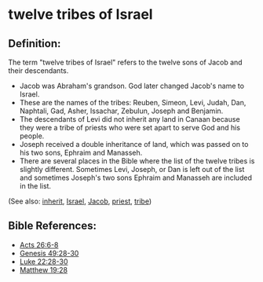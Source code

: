 # twelve tribes of Israel #

## Definition: ##

The term "twelve tribes of Israel" refers to the twelve sons of Jacob and their descendants.

* Jacob was Abraham's grandson. God later changed Jacob's name to Israel.
* These are the names of the tribes: Reuben, Simeon, Levi, Judah, Dan, Naphtali, Gad, Asher, Issachar, Zebulun, Joseph and Benjamin.
* The descendants of Levi did not inherit any land in Canaan because they were a tribe of priests who were set apart to serve God and his people.
* Joseph received a double inheritance of land, which was passed on to his two sons, Ephraim and Manasseh.
*  There are several places in the Bible where the list of the twelve tribes is slightly different. Sometimes Levi, Joseph, or Dan is left out of the list and sometimes Joseph's two sons Ephraim and Manasseh are included in the list.

(See also: [inherit](../kt/inherit.md), [Israel](../other/israel.md), [Jacob](../other/jacob.md), [priest](../kt/priest.md), [tribe](../other/tribe.md)) 

## Bible References: ##

* [Acts 26:6-8](en/tn/act/help/26/06)
* [Genesis 49:28-30](en/tn/gen/help/49/28)
* [Luke 22:28-30](en/tn/luk/help/22/28)
* [Matthew 19:28](en/tn/mat/help/19/28)